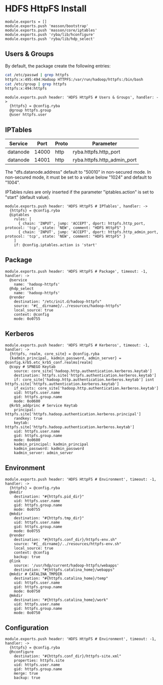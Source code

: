 
# HDFS HttpFS Install

    module.exports = []
    module.exports.push 'masson/bootstrap'
    module.exports.push 'masson/core/iptables'
    module.exports.push 'ryba/lib/hconfigure'
    module.exports.push 'ryba/lib/hdp_select'

## Users & Groups

By default, the package create the following entries:

```bash
cat /etc/passwd | grep httpfs
httpfs:x:495:494:Hadoop HTTPFS:/var/run/hadoop/httpfs:/bin/bash
cat /etc/group | grep httpfs
httpfs:x:494:httpfs
```

    module.exports.push header: 'HDFS HttpFS # Users & Groups', handler: ->
      {httpfs} = @config.ryba
      @group httpfs.group
      @user httpfs.user

## IPTables

| Service   | Port   | Proto  | Parameter                   |
|-----------|--------|--------|-----------------------------|
| datanode  | 14000  | http   | ryba.httpfs.http_port       |
| datanode  | 14001  | http   | ryba.httpfs.http_admin_port |

The "dfs.datanode.address" default to "50010" in non-secured mode. In non-secured
mode, it must be set to a value below "1024" and default to "1004".

IPTables rules are only inserted if the parameter "iptables.action" is set to
"start" (default value).

    module.exports.push header: 'HDFS HttpFS # IPTables', handler: ->
      {httpfs} = @config.ryba
      @iptables
        rules: [
          { chain: 'INPUT', jump: 'ACCEPT', dport: httpfs.http_port, protocol: 'tcp', state: 'NEW', comment: "HDFS HttpFS" }
          { chain: 'INPUT', jump: 'ACCEPT', dport: httpfs.http_admin_port, protocol: 'tcp', state: 'NEW', comment: "HDFS HttpFS" }
        ]
        if: @config.iptables.action is 'start'

## Package

    module.exports.push header: 'HDFS HttpFS # Package', timeout: -1, handler: ->
      @service
        name: 'hadoop-httpfs'
      @hdp_select
        name: 'hadoop-httpfs'
      @render
        destination: "/etc/init.d/hadoop-httpfs"
        source: "#{__dirname}/../resources/hadoop-httpfs"
        local_source: true
        context: @config
        mode: 0o0755

## Kerberos

    module.exports.push header: 'HDFS HttpFS # Kerberos', timeout: -1, handler: ->
      {httpfs, realm, core_site} = @config.ryba
      {kadmin_principal, kadmin_password, admin_server} = @config.krb5.etc_krb5_conf.realms[realm]
      @copy # SPNEGO Keytab
        source: core_site['hadoop.http.authentication.kerberos.keytab']
        destination: httpfs.site['httpfs.authentication.kerberos.keytab']
        if: core_site['hadoop.http.authentication.kerberos.keytab'] isnt httpfs.site['httpfs.authentication.kerberos.keytab']
        if_exists: core_site['hadoop.http.authentication.kerberos.keytab']
        uid: httpfs.user.name
        gid: httpfs.group.name
        mode: 0o0600
      @krb5_addprinc # Service Keytab
        principal: httpfs.site['httpfs.hadoop.authentication.kerberos.principal']
        randkey: true
        keytab: httpfs.site['httpfs.hadoop.authentication.kerberos.keytab']
        uid: httpfs.user.name
        gid: httpfs.group.name
        mode: 0o0600
        kadmin_principal: kadmin_principal
        kadmin_password: kadmin_password
        kadmin_server: admin_server

## Environment

    module.exports.push header: 'HDFS HttpFS # Environment', timeout: -1, handler: ->
      {httpfs} = @config.ryba
      @mkdir
        destination: "#{httpfs.pid_dir}"
        uid: httpfs.user.name
        gid: httpfs.group.name
        mode: 0o0755
      @mkdir
        destination: "#{httpfs.tmp_dir}"
        uid: httpfs.user.name
        gid: httpfs.group.name
        mode: 0o0755
      @render
        destination: "#{httpfs.conf_dir}/httpfs-env.sh"
        source: "#{__dirname}/../resources/httpfs-env.sh"
        local_source: true
        context: @config
        backup: true
      @link
        source: '/usr/hdp/current/hadoop-httpfs/webapps'
        destination: "#{httpfs.catalina_home}/webapps"
      @mkdir # CATALINA_TMPDIR
        destination: "#{httpfs.catalina_home}/temp"
        uid: httpfs.user.name
        gid: httpfs.group.name
        mode: 0o0750
      @mkdir
        destination: "#{httpfs.catalina_home}/work"
        uid: httpfs.user.name
        gid: httpfs.group.name
        mode: 0o0750
      

## Configuration

    module.exports.push header: 'HDFS HttpFS # Environment', timeout: -1, handler: ->
      {httpfs} = @config.ryba
      @hconfigure
        destination: "#{httpfs.conf_dir}/httpfs-site.xml"
        properties: httpfs.site
        uid: httpfs.user.name
        gid: httpfs.group.name
        merge: true
        backup: true
